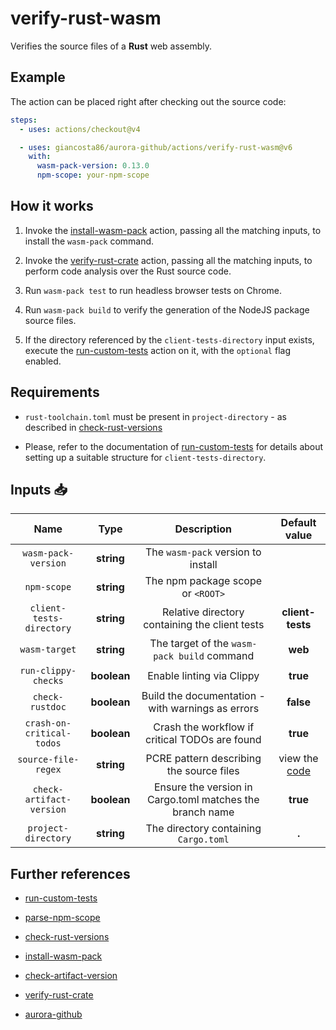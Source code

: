 # verify-rust-wasm

Verifies the source files of a **Rust** web assembly.

## Example

The action can be placed right after checking out the source code:

```yaml
steps:
  - uses: actions/checkout@v4

  - uses: giancosta86/aurora-github/actions/verify-rust-wasm@v6
    with:
      wasm-pack-version: 0.13.0
      npm-scope: your-npm-scope
```

## How it works

1. Invoke the [install-wasm-pack](../install-wasm-pack/README.md) action, passing all the matching inputs, to install the `wasm-pack` command.

1. Invoke the [verify-rust-crate](../verify-rust-crate/README.md) action, passing all the matching inputs, to perform code analysis over the Rust source code.

1. Run `wasm-pack test` to run headless browser tests on Chrome.

1. Run `wasm-pack build` to verify the generation of the NodeJS package source files.

1. If the directory referenced by the `client-tests-directory` input exists, execute the [run-custom-tests](../run-custom-tests/README.md) action on it, with the `optional` flag enabled.

## Requirements

- `rust-toolchain.toml` must be present in `project-directory` - as described in [check-rust-versions](../check-rust-versions/README.md)

- Please, refer to the documentation of [run-custom-tests](../run-custom-tests/README.md) for details about setting up a suitable structure for `client-tests-directory`.

## Inputs 📥

|           Name            |    Type     |                       Description                        |         Default value         |
| :-----------------------: | :---------: | :------------------------------------------------------: | :---------------------------: |
|    `wasm-pack-version`    | **string**  |            The `wasm-pack` version to install            |                               |
|        `npm-scope`        | **string**  |            The npm package scope or `<ROOT>`             |                               |
| `client-tests-directory`  | **string**  |      Relative directory containing the client tests      |       **client-tests**        |
|       `wasm-target`       | **string**  |       The target of the `wasm-pack build` command        |            **web**            |
|    `run-clippy-checks`    | **boolean** |                Enable linting via Clippy                 |           **true**            |
|      `check-rustdoc`      | **boolean** |    Build the documentation - with warnings as errors     |           **false**           |
| `crash-on-critical-todos` | **boolean** |      Crash the workflow if critical TODOs are found      |           **true**            |
|    `source-file-regex`    | **string**  |         PCRE pattern describing the source files         | view the [code](./action.yml) |
| `check-artifact-version`  | **boolean** | Ensure the version in Cargo.toml matches the branch name |           **true**            |
|    `project-directory`    | **string**  |          The directory containing `Cargo.toml`           |             **.**             |

## Further references

- [run-custom-tests](../run-custom-tests/README.md)

- [parse-npm-scope](../parse-npm-scope/README.md)

- [check-rust-versions](../check-rust-versions/README.md)

- [install-wasm-pack](../install-wasm-pack/README.md)

- [check-artifact-version](../check-artifact-version/README.md)

- [verify-rust-crate](../verify-rust-crate/README.md)

- [aurora-github](../../README.md)
